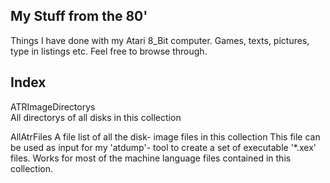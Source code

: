 My Stuff from the 80'
---------------------
Things I have done with my Atari 8_Bit computer. Games, texts, pictures, type in listings etc.
Feel free to browse through.

Index
-----
ATRImageDirectorys	
	All directorys of all disks in this collection

AllAtrFiles
	A file list of all the disk- image files in this collection						This file can be used as input for my 'atdump'- tool to create
	a set of executable '*.xex' files. Works for most of the
	machine language files contained in this collection.
